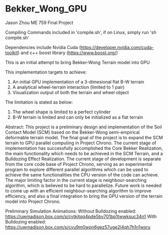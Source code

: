 # Bekker_Wong_GPU

Jason Zhou ME 759 Final Project

Compiling Commands included in 'compile.sh', if on Linux, simply run 'sh compile.sh'

Dependencies include Nvidia Cuda (https://developer.nvidia.com/cuda-toolkit) and c++ boost library (https://www.boost.org/)

This is an initial attempt to bring Bekker-Wong Terrain model into GPU

This implementation targets to achieve:
1. An initial GPU implementation of a 3-dimesional flat B-W terrain
2. A analytical wheel-terrain interaction (limited to 1 pair)
3. Visualization output of both the terrain and wheel object

The limitation is stated as below:

1. The wheel shape is limited to a perfect cylinder
2. B-W terrain is limited and can only be initialized as a flat terrain



Abstract: This project is a preliminary design and implementation of the Soil Contact Model (SCM) based on the
Bekker-Wong semi-empirical deformable terrain model. The final goal of the project is to expand the
SCM terrain to GPU parallel computing in Project Chrono. The current stage of implementation has
successfully accomplished the Core Bekker Realization, the main functionality which needs to be
achieved in the SCM Terrain, and a Bulldozing Effect Realization. The current stage of development is
separate from the core code base of Project Chrono, serving as an experimental program to explore
different parallel algorithms which can be used to achieve the same functionalities the CPU version of
the code can achieve. The major limiting factor in the current stage is neighbour-searching algorithm,
which is believed to be hard to parallelize. Future work is needed to come up with an efficient
neighbour-searching algorithm to improve efficiency, and also a final integration to bring the GPU
version of the terrain model into Project Chrono.

Preliminary Simulation Animations:
Without Bulldozing enabled: https://uwmadison.box.com/s/cytkjtqq4pde5bv701bp1twwksuc34n1
With Bulldozing enabled: https://uwmadison.box.com/s/cvu9m0wpn6gez57uge2l4qh7h1n1wsru
